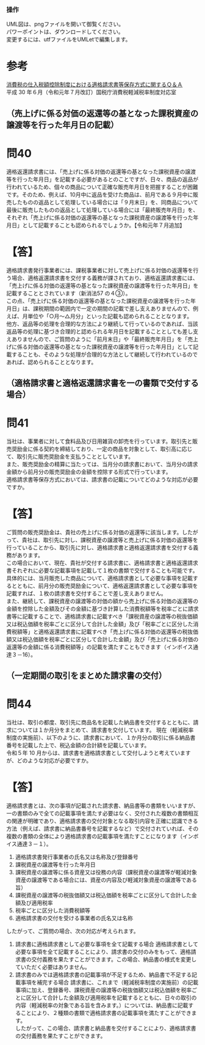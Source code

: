 
### 操作
UML図は、pngファイルを開いて御覧ください。  
パワーポイントは、ダウンロードしてください。  
変更するには、utfファイルをUMLetで編集します。  

# 参考
[消費税の仕入税額控除制度における適格請求書等保存方式に関するＱ＆Ａ ](https://www.nta.go.jp/taxes/shiraberu/zeimokubetsu/shohi/keigenzeiritsu/pdf/qa/01-01.pdf)  
平成 30 年６月（令和元年７月改訂）国税庁消費税軽減税率制度対応室  

## （売上げに係る対価の返還等の基となった課税資産の譲渡等を行った年月日の記載）
# 問40
適格返還請求書には、「売上げに係る対価の返還等の基となった課税資産の譲渡等を行った年月日」を記載する必要があるとのことですが、日々、商品の返品が行われているため、個々の商品について正確な販売年月日を把握することが困難です。そのため、例えば、10月中に返品を受けた商品は、前月である９月中に販売したものの返品として処理している場合には「９月末日」を、同商品について最後に販売したものの返品として処理している場合には「最終販売年月日」を、それぞれ「売上げに係る対価の返還等の基となった課税資産の譲渡等を行った年月日」として記載することも認められるでしょうか。【令和元年７月追加】

# 【答】
 適格請求書発行事業者には、課税事業者に対して売上げに係る対価の返還等を行う場合、適格返還請求書を交付する義務が課されており、適格返還請求書には、「売上げに係る対価の返還等の基となった課税資産の譲渡等を行った年月日」を記載することとされています（新消法57 の４③）。  
この点、「売上げに係る対価の返還等の基となった課税資産の譲渡等を行った年月日」は、課税期間の範囲内で一定の期間の記載で差し支えありませんので、例えば、月単位や「○月～△月分」といった記載も認められることとなります。  
他方、返品等の処理を合理的な方法により継続して行っているのであれば、当該返品等の処理に基づき合理的と認められる年月日を記載することとしても差し支えありませんので、ご質問のように「前月末日」や「最終販売年月日」を「売上げに係る対価の返還等の基となった課税資産の譲渡等を行った年月日」として記載することも、そのような処理が合理的な方法として継続して行われているのであれば、認められることとなります。

## （適格請求書と適格返還請求書を一の書類で交付する場合）
# 問41
当社は、事業者に対して食料品及び日用雑貨の卸売を行っています。取引先と販売奨励金に係る契約を締結しており、一定の商品を対象として、取引高に応じて、取引先に販売奨励金を支払うこととしています。  
また、販売奨励金の精算に当たっては、当月分の請求書において、当月分の請求金額から前月分の販売奨励金の金額を控除する形式で行っています。  
適格請求書等保存方式においては、請求書の記載についてどのような対応が必要ですか。  

# 【答】
ご質問の販売奨励金は、貴社の売上げに係る対価の返還等に該当します。したがって、貴社は、取引先に対し、課税資産の譲渡等と売上げに係る対価の返還等を行っていることから、取引先に対し、適格請求書と適格返還請求書を交付する義務があります。  
この場合において、現在、貴社が交付する請求書に、適格請求書と適格返還請求書それぞれに必要な記載事項を記載して１枚の書類で交付することも可能です。  
具体的には、当月販売した商品について、適格請求書として必要な事項を記載するとともに、前月分の販売奨励金について、適格返還請求書として必要な事項を記載すれば、１枚の請求書を交付することで差し支えありません。  
また、継続して、課税資産の譲渡等の対価の額から売上げに係る対価の返還等の金額を控除した金額及びその金額に基づき計算した消費税額等を税率ごとに請求書等に記載することで、適格請求書に記載すべき「課税資産の譲渡等の税抜価額又は税込価額を税率ごとに区分して合計した金額」及び「税率ごとに区分した消費税額等」と適格返還請求書に記載すべき「売上げに係る対価の返還等の税抜価額又は税込価額を税率ごとに区分して合計した金額」及び「売上げに係る対価の返還等の金額に係る消費税額等」の記載を満たすこともできます（インボイス通達３－16）。

## （一定期間の取引をまとめた請求書の交付）
# 問44
当社は、取引の都度、取引先に商品名を記載した納品書を交付するとともに、請求については１か月分をまとめて、請求書を交付しています。
現在（軽減税率制度の実施前）、以下のように、請求書において、１か月分の取引に係る納品書番号を記載した上で、税込金額の合計額を記載しています。  
令和５年 10 月からは、請求書を適格請求書として交付しようと考えていますが、どのような対応が必要ですか。

# 【答】
適格請求書とは、次の事項が記載された請求書、納品書等の書類をいいますが、一の書類のみで全ての記載事項を満たす必要はなく、交付された複数の書類相互の関連が明確であり、適格請求書の交付対象となる取引内容を正確に認識できる方法（例えば、請求書に納品書番号を記載するなど）で交付されていれば、その複数の書類の全体により適格請求書の記載事項を満たすことになります（インボイス通達３－１）。  

1. 適格請求書発行事業者の氏名又は名称及び登録番号
2. 課税資産の譲渡等を行った年月日
3. 課税資産の譲渡等に係る資産又は役務の内容（課税資産の譲渡等が軽減対象資産の譲渡等である場合には、資産の内容及び軽減対象資産の譲渡等である旨）
4. 課税資産の譲渡等の税抜価額又は税込価額を税率ごとに区分して合計した金額及び適用税率
5. 税率ごとに区分した消費税額等
6. 適格請求書の交付を受ける事業者の氏名又は名称

したがって、ご質問の場合、次の対応が考えられます。
1. 請求書に適格請求書として必要な事項を全て記載する場合
適格請求書として必要な事項を全て記載することにより、請求書の交付のみをもって、適格請求書の交付義務を果たすことができます。この場合、納品書の様式を変更していただく必要はありません。
2. 請求書のみでは適格請求書の記載事項が不足するため、納品書で不足する記載事項を補完する場合
請求書に、これまで（軽減税率制度の実施前）の記載事項に加え、登録番号、課税資産の譲渡等の税抜価額又は税込価額を税率ごとに区分して合計した金額及び適用税率を記載するとともに、日々の取引の内容（軽減税率の対象である旨を含みます。）については、納品書に記載することにより、２種類の書類で適格請求書の記載事項を満たすことができます。  
したがって、この場合、請求書と納品書を交付することにより、適格請求書の交付義務を果たすことができます。  
